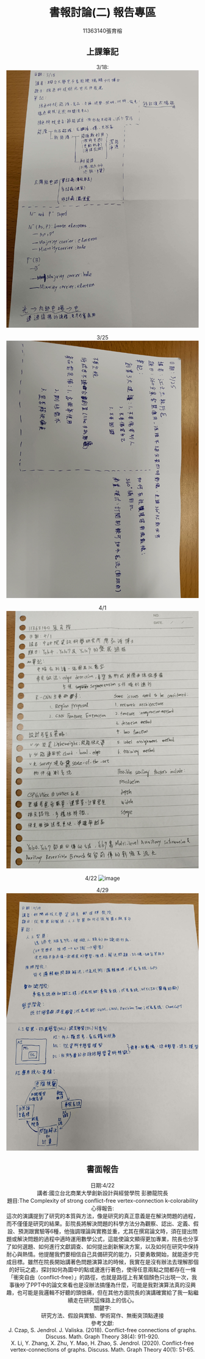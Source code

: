 <header>

<!--
  <<< Author notes: Course header >>>
  Include a 1280×640 image, course title in sentence case, and a concise description in emphasis.
  In your repository settings: enable template repository, add your 1280×640 social image, auto delete head branches.
  Add your open source license, GitHub uses MIT license.
-->

# 書報討論(二) 報告專區

11363140張育榕

## 上課筆記
3/18:
![image](上課筆記//IMG_20250318_144844.jpg)

3/25
![image](上課筆記/IMG_20250325_150817.jpg)

4/1
![image](上課筆記/IMG_20250401_143107.jpg)

4/22
![image](https://github.com/user-attachments/assets/c0009551-630f-42e0-8555-1d079064ca19)

4/29  
![image](上課筆記/IMG_20250429_145840.jpg)  
## 書面報告
日期:4/22  
講者:國立台北商業大學創新設計與經營學院 彭勝龍院長  
題目:The Complexity of strong conflict-free vertex-connection k-colorability  
心得報告:  
這次的演講提到了研究的本質與方法，像是研究的真正意義是在解決問題的過程，而不僅僅是研究的結果。彭院長將解決問題的科學方法分為觀察、認出、定義、假設、預測跟實驗等6種，他強調理論與實務並重，尤其在撰寫論文時，須在提出問題或解決問題的過程中適時運用數學公式，這能使論文顯得更加專業，院長也分享了如何選題、如何進行文獻調查、如何提出創新解決方案，以及如何在研究中保持耐心與熱情。他提醒我們要相信自己具備研究的能力，只要勇敢開始，就能逐步完成目標。雖然在院長開始講著色問題演算法的時候，我實在是沒有辦法去理解那個的好玩之處，探討如何為圖中的點或邊進行著色，使得任意兩點之間都存在一條「衝突自由（conflict-free）」的路徑，也就是路徑上有某個顏色只出現一次，我事後吵了PPT中的論文來看也是沒辦法搞懂為什麼，可能是我對演算法真的沒興趣，也可能是我邏輯不好聽的頭很痛，但在其他方面院長的演講確實給了我一點繼續走在研究這條路上的信心。  
關鍵字:  
研究方法、假設與實驗、學術寫作、無衝突頂點連接  
參考文獻:  
J. Czap, S. Jendrol. J. Valiska. (2018). Conflict-free connections of graphs. Discuss. Math. Graph Theory 38(4): 911-920.  
X. Li, Y. Zhang, X. Zhu, Y. Mao, H. Zhao, S. Jendrol. (2020). Conflict-free vertex-connections of graphs. Discuss. Math. Graph Theory 40(1): 51-65.  

</header>

<!--
  <<< Author notes: Step 1 >>>
  Choose 3-5 steps for your course.
  The first step is always the hardest, so pick something easy!
  Link to docs.github.com for further explanations.
  Encourage users to open new tabs for steps!
-->

